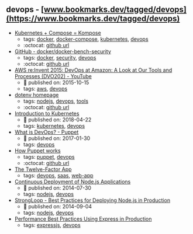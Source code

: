 devops - [www.bookmarks.dev/tagged/devops](https://www.bookmarks.dev/tagged/devops)
---
* [Kubernetes + Compose = Kompose](http://kompose.io/)
    * tags: [docker](../tags/docker.md), [docker-compose](../tags/docker-compose.md), [kubernetes](../tags/kubernetes.md), [devops](../tags/devops.md)
    * :octocat: [github url](https://github.com/kubernetes/kompose)
* [GitHub - docker/docker-bench-security](https://github.com/docker/docker-bench-security)
    * tags: [docker](../tags/docker.md), [security](../tags/security.md), [devops](../tags/devops.md)
    * :octocat: [github url](https://github.com/docker/docker-bench-security)
* [AWS re:Invent 2015: DevOps at Amazon: A Look at Our Tools and Processes (DVO202) - YouTube](https://www.youtube.com/watch?v=esEFaY0FDKc)
    * :calendar: published on: 2015-10-15
    * tags: [aws](../tags/aws.md), [devops](../tags/devops.md)
* [dotenv homepage](https://github.com/motdotla/dotenv)
    * tags: [nodejs](../tags/nodejs.md), [devops](../tags/devops.md), [tools](../tags/tools.md)
    * :octocat: [github url](https://github.com/motdotla/dotenv)
* [Introduction to Kubernetes](http://www.baeldung.com/kubernetes)
    * :calendar: published on: 2018-04-22
    * tags: [kubernetes](../tags/kubernetes.md), [devops](../tags/devops.md)
* [What is DevOps? - Puppet](https://puppet.com/blog/what-is-devops)
    * :calendar: published on: 2017-01-30
    * tags: [devops](../tags/devops.md)
* [How Puppet works ](https://puppet.com/products/how-puppet-works)
    * tags: [puppet](../tags/puppet.md), [devops](../tags/devops.md)
    * :octocat: [github url](https://github.com/puppetlabs/puppet)
* [The Twelve-Factor App ](https://12factor.net/)
    * tags: [devops](../tags/devops.md), [saas](../tags/saas.md), [web-app](../tags/web-app.md)
* [Continuous Deployment of Node.js Applications](https://blog.risingstack.com/continuous-deployment-of-node-js-applications/)
    * :calendar: published on: 2014-07-30
    * tags: [nodejs](../tags/nodejs.md), [devops](../tags/devops.md)
* [StrongLoop - Best Practices for Deploying Node.js in Production ](https://strongloop.com/strongblog/node-js-deploy-production-best-practice/)
    * :calendar: published on: 2014-09-04
    * tags: [nodejs](../tags/nodejs.md), [devops](../tags/devops.md)
* [Performance Best Practices Using Express in Production](https://expressjs.com/en/advanced/best-practice-performance.html)
    * tags: [expressjs](../tags/expressjs.md), [devops](../tags/devops.md)
